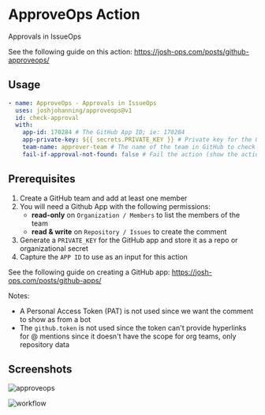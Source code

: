# ApproveOps Action

Approvals in IssueOps

See the following guide on this action: https://josh-ops.com/posts/github-approveops/

## Usage

```yml
- name: ApproveOps - Approvals in IssueOps
  uses: joshjohanning/approveops@v1
  id: check-approval
  with:
    app-id: 170284 # The GitHub App ID; ie: 170284
    app-private-key: ${{ secrets.PRIVATE_KEY }} # Private key for the GitHub App that is installed on the repo; e.g.: ${{ secrets.PRIVATE_KEY }}
    team-name: approver-team # The name of the team in GitHub to check for the approval command; e.g.: approver-team
    fail-if-approval-not-found: false # Fail the action (show the action run as red) if the command is not found in the comments from someone in the approver team"
```

## Prerequisites

1. Create a GitHub team and add at least one member
1. You will need a Github App with the following permissions:
   - **read-only** on `Organization / Members` to list the members of the team
   - **read & write** on `Repository / Issues` to create the comment
1. Generate a `PRIVATE_KEY` for the GitHub app and store it as a repo or organizational secret
1. Capture the `APP ID` to use as an input for this action

See the following guide on creating a GitHub app: https://josh-ops.com/posts/github-apps/

Notes: 
- A Personal Access Token (PAT) is not used since we want the comment to show as from a bot
- The `github.token` is not used since the token can't provide hyperlinks for @ mentions since it doesn't have the scope for org teams, only repository data

## Screenshots

![approveops](https://user-images.githubusercontent.com/19912012/154545687-8d64a775-eec2-4ec7-90dc-901b2d6d39a5.png)

![workflow](https://user-images.githubusercontent.com/19912012/154543171-33551f48-3026-4737-b8b7-7c427a7a8cd8.png)
